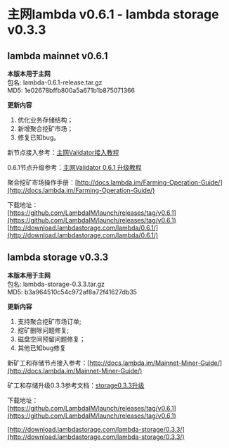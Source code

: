 # 主网lambda v0.6.1 - lambda storage v0.3.3

## lambda mainnet v0.6.1

**本版本用于主网**    
包名: lambda-0.6.1-release.tar.gz   
MD5: 1e02678bffb800a5a671b1b875071366  

**更新内容**   
1. 优化业务存储结构；  
2. 新增聚合挖矿市场；  
3. 修复已知bug。   


新节点接入参考：[主网Validator接入教程](http://docs.lambda.im/Mainnet-Validator-Guide/)   

0.6.1节点升级参考：[主网Validator 0.6.1 升级教程](http://docs.lambda.im/Mainnet-Validator-Upgrade-Guide/)

聚合挖矿市场操作手册：[http://docs.lambda.im/Farming-Operation-Guide/](http://docs.lambda.im/Farming-Operation-Guide/)


下载地址：  
[https://github.com/LambdaIM/launch/releases/tag/v0.6.1](https://github.com/LambdaIM/launch/releases/tag/v0.6.1)  
[http://download.lambdastorage.com/lambda/0.6.1/](http://download.lambdastorage.com/lambda/0.6.1/)

## lambda storage v0.3.3

**本版本用于主网**    
包名: lambda-storage-0.3.3.tar.gz  
MD5: b3a964510c54c972af8a72f41627db35

**更新内容**   
1. 支持聚合挖矿市场订单;  
2. 挖矿删除问题修复;   
3. 磁盘空间预留问题修复；  
4. 其他已知bug修复


新矿工和存储节点接入参考：[http://docs.lambda.im/Mainnet-Miner-Guide/](http://docs.lambda.im/Mainnet-Miner-Guide/)   

矿工和存储升级0.3.3参考文档：[storage0.3.3升级](http://docs.lambda.im/Mainnet-Store-Upgrade/)  

下载地址：   
[https://github.com/LambdaIM/launch/releases/tag/v0.6.1](https://github.com/LambdaIM/launch/releases/tag/v0.6.1)

[http://download.lambdastorage.com/lambda-storage/0.3.3/](http://download.lambdastorage.com/lambda-storage/0.3.3/)